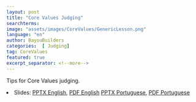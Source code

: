 ```yaml
---
layout: post
title: "Core Values Judging"
searchterms:
image: "assets/images/CoreValues/GenericLesson.png"
language: "en"
author: BayouBuilders
categories:  [ Judging]
tag: CoreValues
featured: true
excerpt_separator: <!--more-->
---
```

Tips for Core Values judging.
 <!--more-->

 <li class="ng-binding">Slides:
 <a href="/translations/en-us/CoreValues/CVJudging.pptx">PPTX English</a>,
 <a href="/translations/en-us/CoreValues/CVJudging.pdf">PDF English</a>
 <a href="/translations/pt-br/CoreValues/Avaliacao.pptx">PPTX Portuguese</a>,
 <a href="/translations/pt-br/CoreValues/Avaliacao.pdf">PDF Portuguese</a>
 </li>
